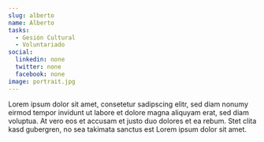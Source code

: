 ```yaml
---
slug: alberto
name: Alberto
tasks:
  - Gesión Cultural
  - Voluntariado
social:
  linkedin: none
  twitter: none
  facebook: none
image: portrait.jpg
---
```


Lorem ipsum dolor sit amet, consetetur sadipscing elitr, sed diam nonumy eirmod
tempor invidunt ut labore et dolore magna aliquyam erat, sed diam voluptua. At
vero eos et accusam et justo duo dolores et ea rebum. Stet clita kasd gubergren,
no sea takimata sanctus est Lorem ipsum dolor sit amet.
